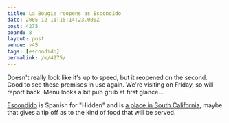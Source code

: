 ```yaml
---
title: La Bougie reopens as Escondido
date: 2005-12-11T15:14:23.000Z
post: 4275
board: 8
layout: post
venue: v45
tags: [escondido]
permalink: /m/4275/
---
```

Doesn't really look like it's up to speed, but it reopened on the second. Good to see these premises in use again. We're visiting on Friday, so will report back. Menu looks a bit pub grub at first glance...

<a href="/wiki/escondido">Escondido</a> is Spanish for "Hidden" and is <a href="http://maps.google.com/maps?oi=map&q=Escondido,+CA">a place in South California</a>, maybe that gives a tip off as to the kind of food that will be served.
